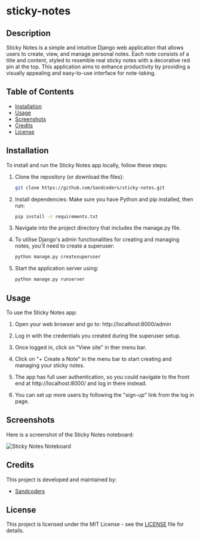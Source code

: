 # sticky-notes

## Description

Sticky Notes is a simple and intuitive Django web application that allows users to create, view, and manage personal notes. Each note consists of a title and content, styled to resemble real sticky notes with a decorative red pin at the top. This application aims to enhance productivity by providing a visually appealing and easy-to-use interface for note-taking.

## Table of Contents

- [Installation](#installation)
- [Usage](#usage)
- [Screenshots](#screenshots)
- [Credits](#credits)
- [License](#license)

## Installation

To install and run the Sticky Notes app locally, follow these steps:

1. Clone the repository (or download the files):
    ```sh
    git clone https://github.com/Sandcoders/sticky-notes.git
    ```
    
2. Install dependencies: Make sure you have Python and pip installed, then run:
    ```sh
    pip install -r requirements.txt
    ```  

3. Navigate into the project directory that includes the manage.py file.

4. To utilise Django's admin functionalities for creating and managing notes, you'll need to create a superuser:
    ```sh
    python manage.py createsuperuser
    ```

5. Start the application server using:
    ```sh  
    python manage.py runserver
    ```

## Usage

To use the Sticky Notes app:

1. Open your web browser and go to: http://localhost:8000/admin

2. Log in with the credentials you created during the superuser setup.

3. Once logged in, click on "View site" in ther menu bar.

4. Click on "+ Create a Note" in the menu bar to start creating and managing your sticky notes.

5. The app has full user authentication, so you could navigate to the front end at http://localhost:8000/ and log in there instead.

6. You can set up more users by following the "sign-up" link from the log in page.

## Screenshots

Here is a screenshot of the Sticky Notes noteboard:

![Sticky Notes Noteboard](sticky%20notes%20noteboard.png)

## Credits

This project is developed and maintained by:

- [Sandcoders](https://github.com/Sandcoders)

## License

This project is licensed under the MIT License - see the [LICENSE](https://github.com/git/git-scm.com/blob/main/MIT-LICENSE.txt) file for details.

